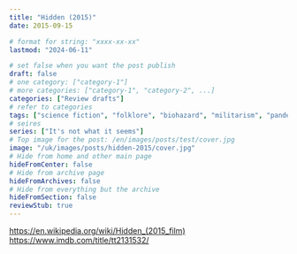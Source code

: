 ```yaml
---
title: "Hidden (2015)"
date: 2015-09-15

# format for string: "xxxx-xx-xx"
lastmod: "2024-06-11"

# set false when you want the post publish
draft: false
# one category: ["category-1"]
# more categories: ["category-1", "category-2", ...]
categories: ["Review drafts"]
# refer to categories
tags: ["science fiction", "folklore", "biohazard", "militarism", "pandemic", "adaptation"]
# seires
series: ["It's not what it seems"]
# Top image for the post: /en/images/posts/test/cover.jpg
image: "/uk/images/posts/hidden-2015/cover.jpg"
# Hide from home and other main page
hideFromCenter: false
# Hide from archive page
hideFromArchives: false
# Hide from everything but the archive
hideFromSection: false
reviewStub: true
---
```

https://en.wikipedia.org/wiki/Hidden_(2015_film)
https://www.imdb.com/title/tt2131532/
<!--more-->